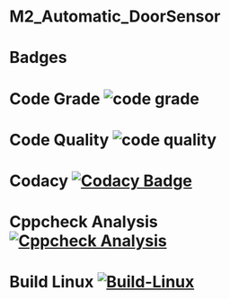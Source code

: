 # M2_Automatic_DoorSensor





# Badges 


# Code Grade ![code grade](https://api.codiga.io/project/32949/status/svg)



# Code Quality ![code quality](https://api.codiga.io/project/32949/score/svg)



# Codacy [![Codacy Badge](https://app.codacy.com/project/badge/Grade/b2a4bd3e91de4b49a735c06c28290889)](https://www.codacy.com/gh/Balaji-Gopalakrishnan/M2_Automatic_DoorSensor/dashboard?utm_source=github.com&amp;utm_medium=referral&amp;utm_content=Balaji-Gopalakrishnan/M2_Automatic_DoorSensor&amp;utm_campaign=Badge_Grade)



# Cppcheck Analysis [![Cppcheck Analysis](https://github.com/Balaji-Gopalakrishnan/M2_Automatic_DoorSensor/actions/workflows/Cppcheck_analaysis.yml/badge.svg)](https://github.com/Balaji-Gopalakrishnan/M2_Automatic_DoorSensor/actions/workflows/Cppcheck_analaysis.yml)


# Build Linux [![Build-Linux](https://github.com/Balaji-Gopalakrishnan/M2_Automatic_DoorSensor/actions/workflows/Build%20on%20Linux.yml/badge.svg)](https://github.com/Balaji-Gopalakrishnan/M2_Automatic_DoorSensor/actions/workflows/Build%20on%20Linux.yml)



